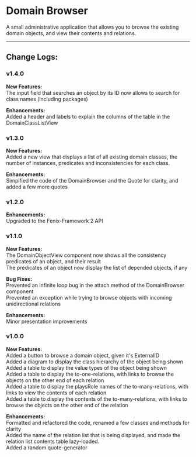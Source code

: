 # Domain Browser

A small administrative application that allows you to browse the existing domain objects, and view their contents and relations.

---
## Change Logs:

### v1.4.0

**New Features:**  
	The input field that searches an object by its ID now allows to search for class names (including packages)  

**Enhancements:**  
	Added a header and labels to explain the columns of the table in the DomainClassListView  



### v1.3.0

**New Features:**  
	Added a new view that displays a list of all existing domain classes, the number of instances, predicates and inconsistencies for each class.  

**Enhancements:**  
	Simpified the code of the DomainBrowser and the Quote for clarity, and added a few more quotes  



### v1.2.0  
**Enhancements:**  
	Upgraded to the Fenix-Framework 2 API

### v1.1.0

**New Features:**  
	The DomainObjectView component now shows all the consistency predicates of an object, and their result  
	The predicates of an object now display the list of depended objects, if any  

**Bug Fixes:**  
	Prevented an infinite loop bug in the attach method of the DomainBrowser component  
	Prevented an exception while trying to browse objects with incoming unidirectional relations  

**Enhancements:**  
	Minor presentation improvements  



### v1.0.0

**New Features:**  
	Added a button to browse a domain object, given it's ExternalID  
	Added a diagram to display the class hierarchy of the object being shown  
	Added a table to display the value types of the object being shown  
	Added a table to display the to-one-relations, with links to browse the objects on the other end of each relation  
	Added a table to display the playsRole names of the to-many-relations, with links to view the contents of each relation  
	Added a table to display the contents of the to-many-relations, with links to browse the objects on the other end of the relation  

**Enhancements:**  
	Formatted and refactored the code, renamed a few classes and methods for clarity  
	Added the name of the relation list that is being displayed, and made the relation list contents table lazy-loaded.  
	Added a random quote-generator  

